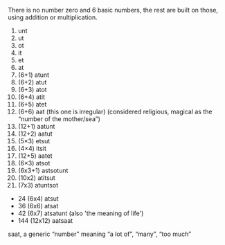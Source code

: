 There is no number zero and 6 basic numbers, the rest are built on those, using addition or multiplication.

1. unt
2. ut
3. ot
4. it
5. et
6. at
7. (6+1) atunt
8. (6+2) atut
9. (6+3) atot
10. (6+4) atit
11. (6+5) atet
12. (6+6) aat (this one is irregular) (considered religious, magical as the “number of the mother/sea”)
13. (12+1) aatunt
14. (12+2) aatut
15. (5×3) etsut
16. (4×4) itsit
17. (12+5) aatet
18. (6×3) atsot
19. (6x3+1) astsotunt
20. (10x2) atitsut
21. (7x3) atuntsot

* 24 (6x4) atsut 
* 36 (6x6) atsat
* 42 (6x7) atsatunt (also 'the meaning of life')
* 144 (12x12) aatsaat

saat, a generic “number” meaning “a lot of”, “many”, “too much”
